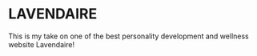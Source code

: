 # LAVENDAIRE
 This is my take on one of the best personality development and wellness website Lavendaire!
